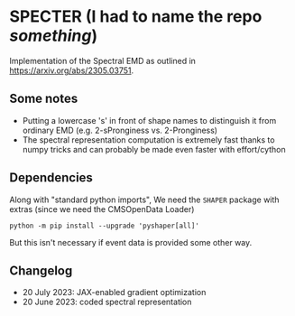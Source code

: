 # SPECTER (I had to name the repo *something*)

Implementation of the Spectral EMD as outlined in https://arxiv.org/abs/2305.03751. 

## Some notes

* Putting a lowercase 's' in front of shape names to distinguish it from ordinary EMD (e.g. 2-sPronginess vs. 2-Pronginess)
* The spectral representation computation is extremely fast thanks to numpy tricks and can probably be made even faster with effort/cython



## Dependencies


Along with "standard python imports", We need the `SHAPER` package with extras (since we need the CMSOpenData Loader)

```
python -m pip install --upgrade 'pyshaper[all]'
```

But this isn't necessary if event data is provided some other way.

## Changelog

* 20 July 2023: JAX-enabled gradient optimization
* 20 June 2023: coded spectral representation